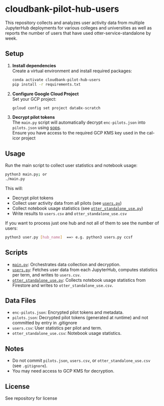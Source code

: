 # cloudbank-pilot-hub-users

This repository collects and analyzes user activity data from multiple JupyterHub deployments for various colleges and universities as well as reports the number of users that have used otter-service-standalone by week.

## Setup

1. **Install dependencies**  
   Create a virtual environment and install required packages:
   ```sh
   conda activate cloudbank-pilot-hub-users
   pip install -r requirements.txt
   ```

2. **Configure Google Cloud Project**  
   Set your GCP project:
   ```sh
   gcloud config set project data8x-scratch
   ```

3. **Decrypt pilot tokens**  
   The `main.py` script will automatically decrypt `enc-pilots.json` into `pilots.json` using [sops](https://github.com/mozilla/sops).  
   Ensure you have access to the required GCP KMS key used in the cal-icor project

## Usage

Run the main script to collect user statistics and notebook usage:
```sh
python3 main.py; or
./main.py
```
This will:
- Decrypt pilot tokens
- Collect user activity data from all pilots (see [`users.py`](users.py))
- Collect notebook usage statistics (see [`otter_standalone_use.py`](otter_standalone_use.py))
- Write results to `users.csv` and `otter_standalone_use.csv`

If you want to process just one hub and not all of them to see the number of users:
```sh
python3 user.py [hub_name]  ==> e.g. python3 users.py ccsf
```

## Scripts

- [`main.py`](main.py): Orchestrates data collection and decryption.
- [`users.py`](users.py): Fetches user data from each JupyterHub, computes statistics per term, and writes to `users.csv`.
- [`otter_standalone_use.py`](otter_standalone_use.py): Collects notebook usage statistics from Firestore and writes to `otter_standalone_use.csv`.

## Data Files

- `enc-pilots.json`: Encrypted pilot tokens and metadata.
- `pilots.json`: Decrypted pilot tokens (generated at runtime) and not committed by entry in .gitignore
- `users.csv`: User statistics per pilot and term.
- `otter_standalone_use.csv`: Notebook usage statistics.

## Notes

- Do not commit `pilots.json`, `users.csv`, or `otter_standalone_use.csv` (see `.gitignore`).
- You may need access to GCP KMS for decryption.

## License

See repository for license